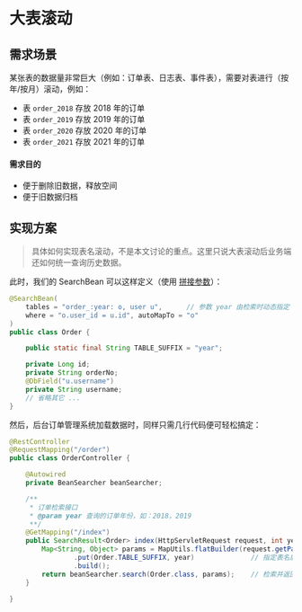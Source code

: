 # 大表滚动

## 需求场景

某张表的数据量非常巨大（例如：订单表、日志表、事件表），需要对表进行（按年/按月）滚动，例如：

* 表 `order_2018` 存放 2018 年的订单
* 表 `order_2019` 存放 2019 年的订单
* 表 `order_2020` 存放 2020 年的订单
* 表 `order_2021` 存放 2021 年的订单

#### 需求目的

* 便于删除旧数据，释放空间
* 便于旧数据归档

## 实现方案

> 具体如何实现表名滚动，不是本文讨论的重点。这里只说大表滚动后业务端还如何统一查询历史数据。

此时，我们的 SearchBean 可以这样定义（使用 [拼接参数](/guide/param/embed#%E6%8B%BC%E6%8E%A5%E5%8F%82%E6%95%B0)）：

```java
@SearchBean(
    tables = "order_:year: o, user u",      // 参数 year 由检索时动态指定
    where = "o.user_id = u.id", autoMapTo = "o"
)
public class Order {

    public static final String TABLE_SUFFIX = "year";

    private Long id;
    private String orderNo;
    @DbField("u.username")
    private String username;
    // 省略其它 ...
}
```

然后，后台订单管理系统加载数据时，同样只需几行代码便可轻松搞定：

```java
@RestController
@RequestMapping("/order")
public class OrderController {

    @Autowired
    private BeanSearcher beanSearcher;

    /**
     * 订单检索接口
     * @param year 查询的订单年份，如：2018，2019
     **/
    @GetMapping("/index")
    public SearchResult<Order> index(HttpServletRequest request, int year) {
        Map<String, Object> params = MapUtils.flatBuilder(request.getParameterMap())
                .put(Order.TABLE_SUFFIX, year)              // 指定表名后缀
                .build();
        return beanSearcher.search(Order.class, params);    // 检索并返回数据
    }
	
}
```
